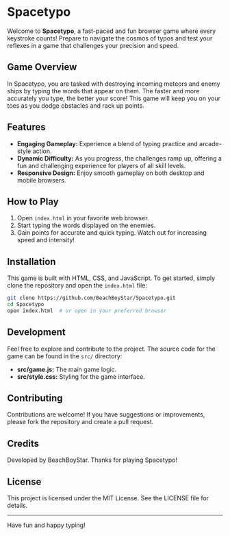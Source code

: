 # Spacetypo

Welcome to **Spacetypo**, a fast-paced and fun browser game where every keystroke counts! Prepare to navigate the cosmos of typos and test your reflexes in a game that challenges your precision and speed.

## Game Overview

In Spacetypo, you are tasked with destroying incoming meteors and enemy ships by typing the words that appear on them. The faster and more accurately you type, the better your score! This game will keep you on your toes as you dodge obstacles and rack up points.

## Features

- **Engaging Gameplay:** Experience a blend of typing practice and arcade-style action.
- **Dynamic Difficulty:** As you progress, the challenges ramp up, offering a fun and challenging experience for players of all skill levels.
- **Responsive Design:** Enjoy smooth gameplay on both desktop and mobile browsers.

## How to Play

1. Open `index.html` in your favorite web browser.
2. Start typing the words displayed on the enemies.
3. Gain points for accurate and quick typing. Watch out for increasing speed and intensity!

## Installation

This game is built with HTML, CSS, and JavaScript. To get started, simply clone the repository and open the `index.html` file:

```bash
git clone https://github.com/BeachBoyStar/Spacetypo.git
cd Spacetypo
open index.html  # or open in your preferred browser
```

## Development

Feel free to explore and contribute to the project. The source code for the game can be found in the `src/` directory:

- **src/game.js:** The main game logic.
- **src/style.css:** Styling for the game interface.

## Contributing

Contributions are welcome! If you have suggestions or improvements, please fork the repository and create a pull request.

## Credits

Developed by BeachBoyStar. Thanks for playing Spacetypo!

## License

This project is licensed under the MIT License. See the LICENSE file for details.

---

Have fun and happy typing!


